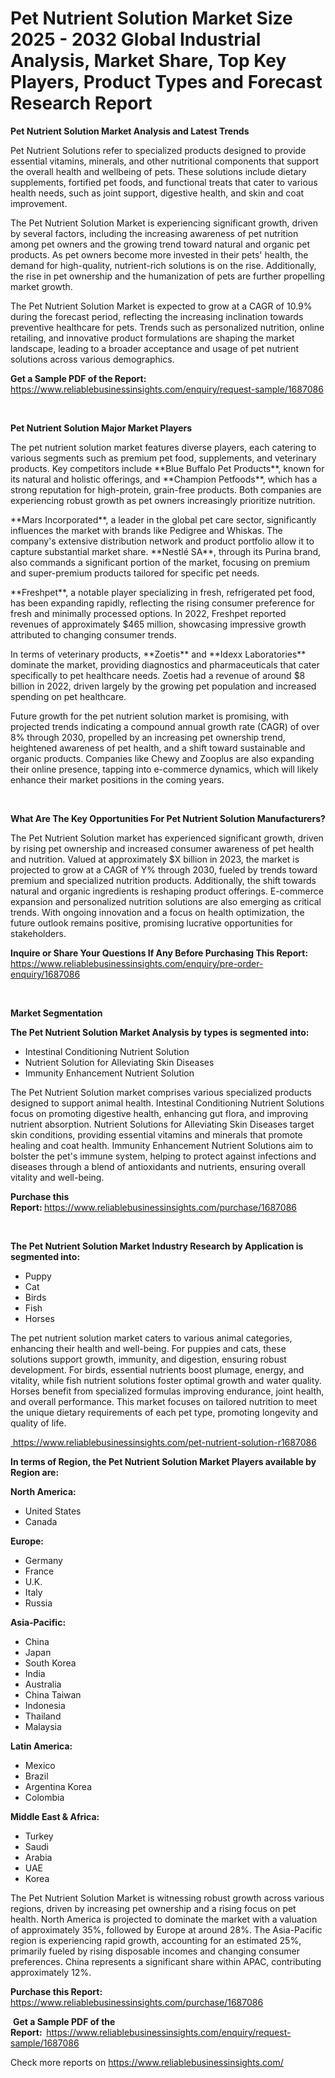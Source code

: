 <p><h1>Pet Nutrient Solution Market Size 2025 - 2032 Global Industrial Analysis, Market Share, Top Key Players, Product Types and Forecast Research Report</h1></p><p><strong>Pet Nutrient Solution Market Analysis and Latest Trends</strong></p>
<p><p>Pet Nutrient Solutions refer to specialized products designed to provide essential vitamins, minerals, and other nutritional components that support the overall health and wellbeing of pets. These solutions include dietary supplements, fortified pet foods, and functional treats that cater to various health needs, such as joint support, digestive health, and skin and coat improvement.</p><p>The Pet Nutrient Solution Market is experiencing significant growth, driven by several factors, including the increasing awareness of pet nutrition among pet owners and the growing trend toward natural and organic pet products. As pet owners become more invested in their pets' health, the demand for high-quality, nutrient-rich solutions is on the rise. Additionally, the rise in pet ownership and the humanization of pets are further propelling market growth. </p><p>The Pet Nutrient Solution Market is expected to grow at a CAGR of 10.9% during the forecast period, reflecting the increasing inclination towards preventive healthcare for pets. Trends such as personalized nutrition, online retailing, and innovative product formulations are shaping the market landscape, leading to a broader acceptance and usage of pet nutrient solutions across various demographics.</p></p>
<p><strong>Get a Sample PDF of the Report:&nbsp;</strong> <a href="https://www.reliablebusinessinsights.com/enquiry/request-sample/1687086?utm_campaign=3542&utm_medium=2&utm_source=Github&utm_content=ia&utm_term=26032025&utm_id=pet-nutrient-solution">https://www.reliablebusinessinsights.com/enquiry/request-sample/1687086</a></p>
<p>&nbsp;</p>
<p><strong>Pet Nutrient Solution Major Market Players</strong></p>
<p><p>The pet nutrient solution market features diverse players, each catering to various segments such as premium pet food, supplements, and veterinary products. Key competitors include **Blue Buffalo Pet Products**, known for its natural and holistic offerings, and **Champion Petfoods**, which has a strong reputation for high-protein, grain-free products. Both companies are experiencing robust growth as pet owners increasingly prioritize nutrition.</p><p>**Mars Incorporated**, a leader in the global pet care sector, significantly influences the market with brands like Pedigree and Whiskas. The company's extensive distribution network and product portfolio allow it to capture substantial market share. **Nestlé SA**, through its Purina brand, also commands a significant portion of the market, focusing on premium and super-premium products tailored for specific pet needs.</p><p>**Freshpet**, a notable player specializing in fresh, refrigerated pet food, has been expanding rapidly, reflecting the rising consumer preference for fresh and minimally processed options. In 2022, Freshpet reported revenues of approximately $465 million, showcasing impressive growth attributed to changing consumer trends. </p><p>In terms of veterinary products, **Zoetis** and **Idexx Laboratories** dominate the market, providing diagnostics and pharmaceuticals that cater specifically to pet healthcare needs. Zoetis had a revenue of around $8 billion in 2022, driven largely by the growing pet population and increased spending on pet healthcare.</p><p>Future growth for the pet nutrient solution market is promising, with projected trends indicating a compound annual growth rate (CAGR) of over 8% through 2030, propelled by an increasing pet ownership trend, heightened awareness of pet health, and a shift toward sustainable and organic products. Companies like Chewy and Zooplus are also expanding their online presence, tapping into e-commerce dynamics, which will likely enhance their market positions in the coming years.</p></p>
<p>&nbsp;</p>
<p><strong>What Are The Key Opportunities For Pet Nutrient Solution Manufacturers?</strong></p>
<p><p>The Pet Nutrient Solution market has experienced significant growth, driven by rising pet ownership and increased consumer awareness of pet health and nutrition. Valued at approximately $X billion in 2023, the market is projected to grow at a CAGR of Y% through 2030, fueled by trends toward premium and specialized nutrition products. Additionally, the shift towards natural and organic ingredients is reshaping product offerings. E-commerce expansion and personalized nutrition solutions are also emerging as critical trends. With ongoing innovation and a focus on health optimization, the future outlook remains positive, promising lucrative opportunities for stakeholders.</p></p>
<p><strong>Inquire or Share Your Questions If Any Before Purchasing This Report:</strong> <a href="https://www.reliablebusinessinsights.com/enquiry/pre-order-enquiry/1687086?utm_campaign=3542&utm_medium=2&utm_source=Github&utm_content=ia&utm_term=26032025&utm_id=pet-nutrient-solution">https://www.reliablebusinessinsights.com/enquiry/pre-order-enquiry/1687086</a></p>
<p>&nbsp;</p>
<p><strong>Market Segmentation</strong></p>
<p><strong>The Pet Nutrient Solution Market Analysis by types is segmented into:</strong></p>
<p><ul><li>Intestinal Conditioning Nutrient Solution</li><li>Nutrient Solution for Alleviating Skin Diseases</li><li>Immunity Enhancement Nutrient Solution</li></ul></p>
<p><p>The Pet Nutrient Solution market comprises various specialized products designed to support animal health. Intestinal Conditioning Nutrient Solutions focus on promoting digestive health, enhancing gut flora, and improving nutrient absorption. Nutrient Solutions for Alleviating Skin Diseases target skin conditions, providing essential vitamins and minerals that promote healing and coat health. Immunity Enhancement Nutrient Solutions aim to bolster the pet's immune system, helping to protect against infections and diseases through a blend of antioxidants and nutrients, ensuring overall vitality and well-being.</p></p>
<p><strong>Purchase this Report:&nbsp;</strong><a href="https://www.reliablebusinessinsights.com/purchase/1687086?utm_campaign=3542&utm_medium=2&utm_source=Github&utm_content=ia&utm_term=26032025&utm_id=pet-nutrient-solution">https://www.reliablebusinessinsights.com/purchase/1687086</a></p>
<p>&nbsp;</p>
<p><strong>The Pet Nutrient Solution Market Industry Research by Application is segmented into:</strong></p>
<p><ul><li>Puppy</li><li>Cat</li><li>Birds</li><li>Fish</li><li>Horses</li></ul></p>
<p><p>The pet nutrient solution market caters to various animal categories, enhancing their health and well-being. For puppies and cats, these solutions support growth, immunity, and digestion, ensuring robust development. For birds, essential nutrients boost plumage, energy, and vitality, while fish nutrient solutions foster optimal growth and water quality. Horses benefit from specialized formulas improving endurance, joint health, and overall performance. This market focuses on tailored nutrition to meet the unique dietary requirements of each pet type, promoting longevity and quality of life.</p></p>
<p><a href="https://www.reliablebusinessinsights.com/pet-nutrient-solution-r1687086?utm_campaign=3542&utm_medium=2&utm_source=Github&utm_content=ia&utm_term=26032025&utm_id=pet-nutrient-solution">&nbsp;https://www.reliablebusinessinsights.com/pet-nutrient-solution-r1687086</a></p>
<p><strong>In terms of Region, the Pet Nutrient Solution Market Players available by Region are:</strong></p>
<p>
    <p> <strong> North America: </strong>
        <ul>
            <li>United States</li>
            <li>Canada</li>
        </ul>
        </p> 
    <p> <strong> Europe: </strong>
        <ul>
            <li>Germany</li>
            <li>France</li>
            <li>U.K.</li>
            <li>Italy</li>
            <li>Russia</li>
        </ul>
        </p> 
    <p> <strong> Asia-Pacific: </strong>
        <ul>
            <li>China</li>
            <li>Japan</li>
            <li>South Korea</li>
            <li>India</li>
            <li>Australia</li>
            <li>China Taiwan</li>
            <li>Indonesia</li>
            <li>Thailand</li>
            <li>Malaysia</li>
        </ul>
        </p> 
    <p> <strong> Latin America: </strong>
        <ul>
            <li>Mexico</li>
            <li>Brazil</li>
            <li>Argentina Korea</li>
            <li>Colombia</li>
        </ul>
        </p> 
    <p> <strong> Middle East & Africa: </strong>
        <ul>
            <li>Turkey</li>
            <li>Saudi</li>
            <li>Arabia</li>
            <li>UAE</li>
            <li>Korea</li>
        </ul>
    </p>
    </p>
<p><p>The Pet Nutrient Solution Market is witnessing robust growth across various regions, driven by increasing pet ownership and a rising focus on pet health. North America is projected to dominate the market with a valuation of approximately 35%, followed by Europe at around 28%. The Asia-Pacific region is experiencing rapid growth, accounting for an estimated 25%, primarily fueled by rising disposable incomes and changing consumer preferences. China represents a significant share within APAC, contributing approximately 12%.</p></p>
<p><strong>Purchase this Report: </strong><a href="https://www.reliablebusinessinsights.com/purchase/1687086?utm_campaign=3542&utm_medium=2&utm_source=Github&utm_content=ia&utm_term=26032025&utm_id=pet-nutrient-solution">https://www.reliablebusinessinsights.com/purchase/1687086</a></p>
<p>&nbsp;<strong>Get a Sample PDF of the Report:&nbsp;&nbsp;</strong><a href="https://www.reliablebusinessinsights.com/enquiry/request-sample/1687086?utm_campaign=3542&utm_medium=2&utm_source=Github&utm_content=ia&utm_term=26032025&utm_id=pet-nutrient-solution">https://www.reliablebusinessinsights.com/enquiry/request-sample/1687086</a></p>
<p><strong></strong></p>
<p>Check more reports on <a href="https://www.reliablebusinessinsights.com/?utm_campaign=3542&utm_medium=2&utm_source=Github&utm_content=ia&utm_term=26032025&utm_id=pet-nutrient-solution">https://www.reliablebusinessinsights.com/</a></p>
